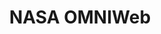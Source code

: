 ---
layout: default
description: An interface built in 2008 to provide a more integrated interface to
  the many plasma, magnetic field and energetic particle data sets relevant to heliospheric
  studies and resident at Goddard's Space Physics Data Facility. It delivers users
  to underlying interfaces (OMNIWeb, COHOWeb, FTPBrowser, CDAWeb, Helioweb, spdf/ftp)
  offering various functionalities for various data sets
notes: 'A database compiling many observing platforms

  '
programmatic_access: through nano
record_last_updated: Mon, 14 Feb 2022 17:43:02 GMT
related_project_shortnames: spdf
relationship_description: Visualization web service for solar wind SPDF data
relationships:
- spdf
shortname: omniweb
thumbnail_url: https://upload.wikimedia.org/wikipedia/commons/e/e5/NASA_logo.svg
title: NASA OMNIWeb
type: database
uuid: 5ed71d7c-d4b6-4a05-8efd-20607b45b256
website_link: https://omniweb.gsfc.nasa.gov/
---